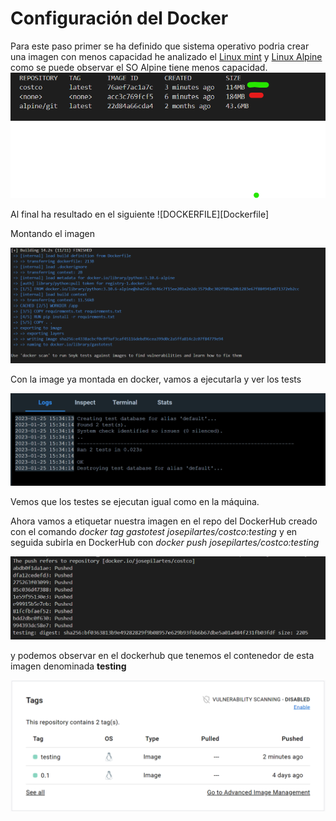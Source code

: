 # Configuración del Docker

Para este paso primer se ha definido que sistema operativo podria crear una imagen con menos capacidad he analizado el [Linux mint](https://linuxmint.com/) y [Linux Alpine](https://hub.docker.com/_/alpine) como se puede observar el SO Alpine tiene menos capacidad.
![](img/image_comparison1.png)

Al final ha resultado en el siguiente ![DOCKERFILE][Dockerfile]

Montando el imagen

![](img/docker_build.png)

Con la image ya montada en docker, vamos a ejecutarla y ver los tests

![](img/image_desktoprunner.png)

Vemos que los testes se ejecutan igual como en la máquina.

Ahora vamos a etiquetar nuestra imagen en el repo del DockerHub creado con el comando *docker tag gastotest josepilartes/costco:testing* y en seguida subirla en DockerHub con *docker push josepilartes/costco:testing*

![](img/subir_docker.png)

y podemos observar en el dockerhub que tenemos el contenedor de esta imagen denominada **testing**

![](img/image_dockerHub.png)

